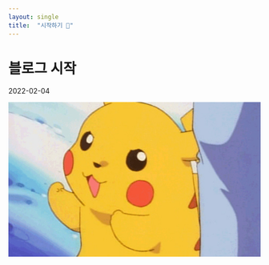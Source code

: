 ```yaml
---
layout: single
title:  "시작하기 👋"
---
```


# 블로그 시작

2022-02-04

![power](../images/2022-02-07-01/power.png)

